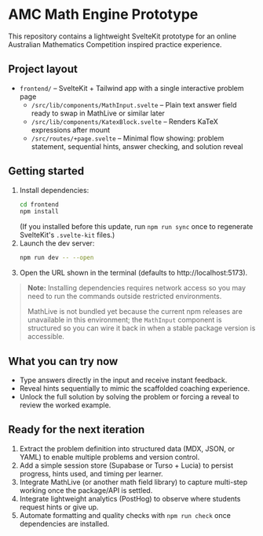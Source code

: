 # AMC Math Engine Prototype

This repository contains a lightweight SvelteKit prototype for an online Australian Mathematics Competition inspired practice experience.

## Project layout

- `frontend/` – SvelteKit + Tailwind app with a single interactive problem page
  - `/src/lib/components/MathInput.svelte` – Plain text answer field ready to swap in MathLive or similar later
  - `/src/lib/components/KatexBlock.svelte` – Renders KaTeX expressions after mount
  - `/src/routes/+page.svelte` – Minimal flow showing: problem statement, sequential hints, answer checking, and solution reveal

## Getting started

1. Install dependencies:
   ```bash
   cd frontend
   npm install
   ```
   (If you installed before this update, run `npm run sync` once to regenerate SvelteKit's `.svelte-kit` files.)
2. Launch the dev server:
   ```bash
   npm run dev -- --open
   ```
3. Open the URL shown in the terminal (defaults to http://localhost:5173).

> **Note:** Installing dependencies requires network access so you may need to run the commands outside restricted environments.
>
> MathLive is not bundled yet because the current npm releases are unavailable in this environment; the `MathInput` component is structured so you can wire it back in when a stable package version is accessible.

## What you can try now

- Type answers directly in the input and receive instant feedback.
- Reveal hints sequentially to mimic the scaffolded coaching experience.
- Unlock the full solution by solving the problem or forcing a reveal to review the worked example.

## Ready for the next iteration

1. Extract the problem definition into structured data (MDX, JSON, or YAML) to enable multiple problems and version control.
2. Add a simple session store (Supabase or Turso + Lucia) to persist progress, hints used, and timing per learner.
3. Integrate MathLive (or another math field library) to capture multi-step working once the package/API is settled.
4. Integrate lightweight analytics (PostHog) to observe where students request hints or give up.
5. Automate formatting and quality checks with `npm run check` once dependencies are installed.
